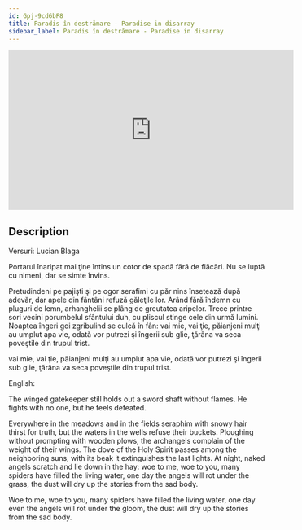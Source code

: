 ```yaml
---
id: Gpj-9cd6bF8
title: Paradis în destrămare - Paradise in disarray
sidebar_label: Paradis în destrămare - Paradise in disarray
---
```


<iframe
  width="560"
  height="315"
  src="https://www.youtube.com/embed/Gpj-9cd6bF8"
  title="YouTube video player"
  frameborder="0"
  allow="accelerometer; autoplay; clipboard-write; encrypted-media; gyroscope; picture-in-picture; web-share"
  referrerpolicy="strict-origin-when-cross-origin"
  allowfullscreen
></iframe>

## Description

Versuri: Lucian Blaga

Portarul înaripat mai ţine întins
un cotor de spadă fără de flăcări.
Nu se luptă cu nimeni, dar se simte învins.

Pretudindeni pe pajişti şi pe ogor
serafimi cu păr nins
însetează după adevăr,
dar apele din fântâni
refuză găleţile lor.
Arând fără îndemn
cu pluguri de lemn,
arhanghelii se plâng
de greutatea aripelor.
Trece printre sori vecini
porumbelul sfântului duh,
cu pliscul stinge cele din urmă lumini.
Noaptea îngeri goi
zgribulind se culcă în fân:
vai mie, vai ţie,
păianjeni mulţi au umplut apa vie,
odată vor putrezi şi îngerii sub glie,
ţărâna va seca poveştile
din trupul trist.

vai mie, vai ţie,
păianjeni mulţi au umplut apa vie,
odată vor putrezi şi îngerii sub glie,
ţărâna va seca poveştile
din trupul trist.

English:

The winged gatekeeper still holds out
a sword shaft without flames.
He fights with no one, but he feels defeated.

Everywhere in the meadows and in the fields
seraphim with snowy hair
thirst for truth,
but the waters in the wells
refuse their buckets.
Ploughing without prompting
with wooden plows,
the archangels complain
of the weight of their wings.
The dove of the Holy Spirit passes among the neighboring suns,
with its beak it extinguishes the last lights.
At night, naked angels
scratch and lie down in the hay:
woe to me, woe to you,
many spiders have filled the living water,
one day the angels will rot under the grass,
the dust will dry up the stories
from the sad body.

Woe to me, woe to you,
many spiders have filled the living water,
one day even the angels will rot under the gloom,
the dust will dry up the stories
from the sad body.
